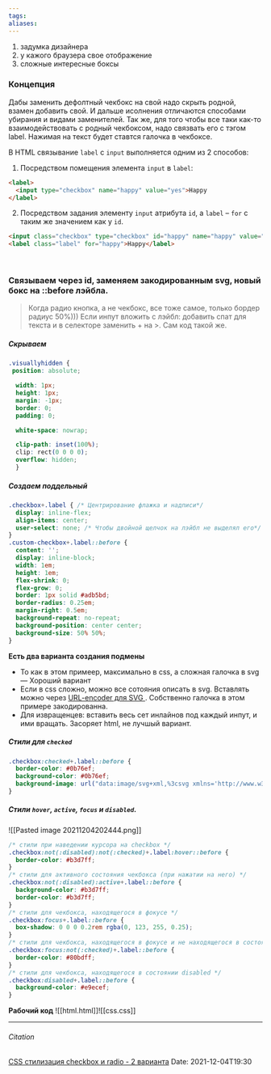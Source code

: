```yaml
---
tags: 
aliases: 
---
```


1. задумка дизайнера
2. у кажого браузера свое отображение
3. сложные интересные боксы

### Концепция
Дабы заменить дефолтный чекбокс на свой надо скрыть родной, взамен добавить свой. И дальше исолнения отличаются способами убирания и видами заменителей. 
Так же, для того чтобы все таки как-то взаимодействовать с родный чекбоксом, надо связвать его с тэгом label. Нажимая на текст будет ставтся галочка в чекбоксе.

В HTML связывание `label` с `input` выполняется одним из 2 способов:

1. Посредством помещения элемента `input` в `label`:

```html
<label>
  <input type="checkbox" name="happy" value="yes">Happy
</label>
```

2. Посредством задания элементу `input` атрибута `id`, а `label` – `for` с таким же значением как у `id`.
```html
<input class="checkbox" type="checkbox" id="happy" name="happy" value="yes">
<label class="label" for="happy">Happy</label>
```
<br>

### Связываем через id, заменяем закодированным svg, новый бокс на ::before лэйбла.

> Когда радио кнопка, а не чекбокс, все тоже самое, только бордер радиус 50%)))
> Если инпут вложить с лэйбл: добавить спат для текста и в селекторе заменить + на >. Сам код такой же.

##### Скрываем
```css
.visuallyhidden {
 position: absolute;

  width: 1px;
  height: 1px;
  margin: -1px;
  border: 0;
  padding: 0;

  white-space: nowrap;

  clip-path: inset(100%);
  clip: rect(0 0 0 0);
  overflow: hidden;
  }

```

##### Создаем поддельный
```css
.checkbox+.label { /* Центрирование флажка и надписи*/
  display: inline-flex;
  align-items: center;
  user-select: none; /* Чтобы двойной щелчок на лэйбл не выделял его*/
}
.custom-checkbox+.label::before {
  content: '';
  display: inline-block;
  width: 1em;
  height: 1em;
  flex-shrink: 0;
  flex-grow: 0;
  border: 1px solid #adb5bd;
  border-radius: 0.25em;
  margin-right: 0.5em;
  background-repeat: no-repeat;
  background-position: center center;
  background-size: 50% 50%;
}
```
**Есть два варианта создания подмены**
- То как в этом примеер, максимально в css, а сложная галочка в svg — Хороший вариант
- Если в css сложно, можно все сотояния описать в svg. Вставлять можно через [URL-encoder для SVG ](https://yoksel.github.io/url-encoder/ru/). Собственно галочка в этом примере закодированна.
- Для извращенцев: вставить весь сет инлайнов под каждый инпут, и ими вращать. Засоряет html, не лучшый вариант.
##### Стили для `checked`
```css
.checkbox:checked+.label::before {
  border-color: #0b76ef;
  background-color: #0b76ef;
  background-image: url("data:image/svg+xml,%3csvg xmlns='http://www.w3.org/2000/svg' viewBox='0 0 8 8'%3e%3cpath fill='%23fff' d='M6.564.75l-3.59 3.612-1.538-1.55L0 4.26 2.974 7.25 8 2.193z'/%3e%3c/svg%3e");
}
```

##### Стили `hover`, `active`, `focus` и `disabled`.
![[Pasted image 20211204202444.png]]

```css
/* стили при наведении курсора на checkbox */
.checkbox:not(:disabled):not(:checked)+.label:hover::before {
  border-color: #b3d7ff;
}
/* стили для активного состояния чекбокса (при нажатии на него) */
.checkbox:not(:disabled):active+.label::before {
  background-color: #b3d7ff;
  border-color: #b3d7ff;
}
/* стили для чекбокса, находящегося в фокусе */
.checkbox:focus+.label::before {
  box-shadow: 0 0 0 0.2rem rgba(0, 123, 255, 0.25);
}
/* стили для чекбокса, находящегося в фокусе и не находящегося в состоянии checked */
.checkbox:focus:not(:checked)+.label::before {
  border-color: #80bdff;
}
/* стили для чекбокса, находящегося в состоянии disabled */
.checkbox:disabled+.label::before {
  background-color: #e9ecef;
}
```
**Рабочий код** 
![[html.html]]![[css.css]]


---
###### Citation
[CSS стилизация checkbox и radio - 2 варианта](https://itchief.ru/html-and-css/styling-checkbox-and-radio)
Date: 2021-12-04T19:30
